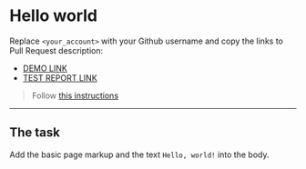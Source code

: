 # Hello world
Replace `<your_account>` with your Github username and copy the links to Pull Request description:
- [DEMO LINK](https://danylo-onishchuk.github.io/layout_hello-world/)
- [TEST REPORT LINK](https://danylo-onishchuk.github.io/layout_hello-world/report/html_report/)

> Follow [this instructions](https://mate-academy.github.io/layout_task-guideline/#how-to-solve-the-layout-tasks-on-github)
___

## The task
Add the basic page markup and the text `Hello, world!` into the body.
